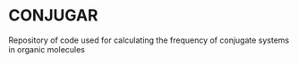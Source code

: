 # CONJUGAR
Repository of code used for calculating the frequency of conjugate systems in organic molecules

